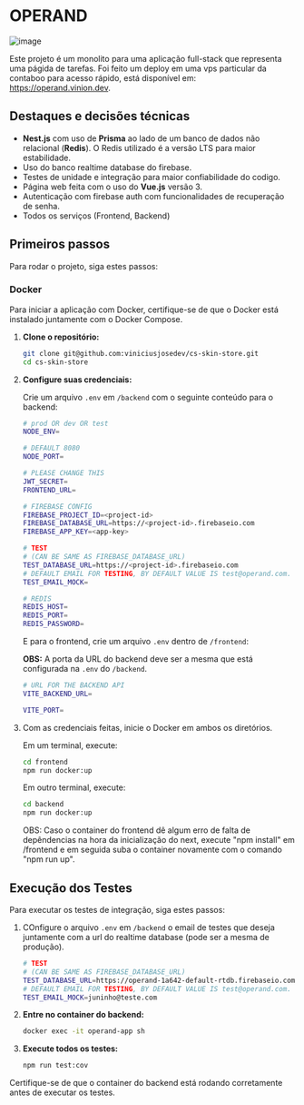 # OPERAND

![image](https://github.com/user-attachments/assets/f55523b2-319a-4f2a-bd2d-1a24d36ce8f2)

Este projeto é um monolito para uma aplicação full-stack que representa uma págida de tarefas. Foi feito um deploy em uma vps particular da contaboo para acesso rápido, está disponível em: https://operand.vinion.dev.

## Destaques e decisões técnicas

- **Nest.js** com uso de **Prisma** ao lado de um banco de dados não relacional (**Redis**). O Redis utilizado é a versão LTS para maior estabilidade.
- Uso do banco realtime database do firebase.
- Testes de unidade e integração para maior confiabilidade do codigo.
- Página web feita com o uso do **Vue.js** versão 3.
- Autenticação com firebase auth com funcionalidades de recuperação de senha.
- Todos os serviços (Frontend, Backend)

## Primeiros passos

Para rodar o projeto, siga estes passos:

### Docker

Para iniciar a aplicação com Docker, certifique-se de que o Docker está instalado juntamente com o Docker Compose.

1. **Clone o repositório:**

    ```sh
    git clone git@github.com:viniciusjosedev/cs-skin-store.git
    cd cs-skin-store
    ```

2. **Configure suas credenciais:**

    Crie um arquivo `.env` em `/backend` com o seguinte conteúdo para o backend:

    ```sh
    # prod OR dev OR test
	NODE_ENV=
	
	# DEFAULT 8080
	NODE_PORT=
	
	# PLEASE CHANGE THIS
	JWT_SECRET=
	FRONTEND_URL=
	
	# FIREBASE CONFIG
	FIREBASE_PROJECT_ID=<project-id>
	FIREBASE_DATABASE_URL=https://<project-id>.firebaseio.com
	FIREBASE_APP_KEY=<app-key>
	
	# TEST 
	# (CAN BE SAME AS FIREBASE_DATABASE_URL)
	TEST_DATABASE_URL=https://<project-id>.firebaseio.com
	# DEFAULT EMAIL FOR TESTING, BY DEFAULT VALUE IS test@operand.com. THIS EMAIL NOT CAN BE USED IN PRODUCTION BECAUSE ACCOUNT WILL DELETED BEFORE AND AFTER TEST.
	TEST_EMAIL_MOCK=
	
	# REDIS
	REDIS_HOST=
	REDIS_PORT=
	REDIS_PASSWORD=
    ```

    E para o frontend, crie um arquivo `.env` dentro de `/frontend`:

    **OBS:** A porta da URL do backend deve ser a mesma que está configurada na `.env` do `/backend`.

    ```sh
    # URL FOR THE BACKEND API
	VITE_BACKEND_URL=
	
	VITE_PORT=
    ```

3. Com as credenciais feitas, inicie o Docker em ambos os diretórios.

    Em um terminal, execute:
    ```sh
    cd frontend
    npm run docker:up
    ```
    Em outro terminal, execute:
    ```sh
    cd backend
    npm run docker:up
    ```

	OBS: Caso o container do frontend dê algum erro de falta de depêndencias na hora da inicialização do next, execute "npm install" em /frontend e em seguida suba o container novamente com o comando "npm run up".

## Execução dos Testes

Para executar os testes de integração, siga estes passos:

1. COnfigure o arquivo `.env` em `/backend` o email de testes que deseja juntamente com a url do realtime  database (pode ser a mesma de produção).

    ```sh
    # TEST 
	# (CAN BE SAME AS FIREBASE_DATABASE_URL)
	TEST_DATABASE_URL=https://operand-1a642-default-rtdb.firebaseio.com
	# DEFAULT EMAIL FOR TESTING, BY DEFAULT VALUE IS test@operand.com. THIS EMAIL NOT CAN BE USED IN PRODUCTION BECAUSE ACCOUNT WILL DELETED BEFORE AND AFTER TEST.
	TEST_EMAIL_MOCK=juninho@teste.com
    ```


2. **Entre no container do backend:**

    ```sh
    docker exec -it operand-app sh
    ```

3. **Execute todos os testes:**

    ```sh
    npm run test:cov
    ```

Certifique-se de que o container do backend está rodando corretamente antes de executar os testes.
